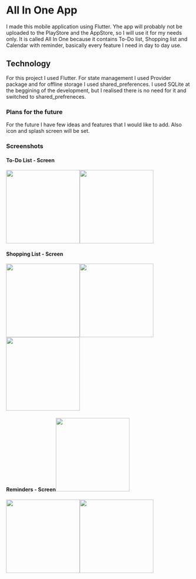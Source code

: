 # All In One App

I made this mobile application using Flutter. Yhe app will probably not be uploaded to the PlayStore and the AppStore, so I will use it for my needs only.
It is called All In One because it contains To-Do list, Shopping list and Calendar with reminder, basically every feature I need in day to day use.

## Technology

For this project I used Flutter. For state management I used Provider package and for offline storage I used shared_preferences. I used SQLite at the beggining of the development, but I realised there is no need for it and switched to shared_prefreneces.

### Plans for the future

For the future I have few ideas and features that I would like to add. Also icon and splash screen will be set.

### Screenshots
#### To-Do List - Screen
<img src="https://user-images.githubusercontent.com/26110447/99146820-d0274700-267b-11eb-9ece-fba1a89587b2.png" width="200"><img src="https://user-images.githubusercontent.com/26110447/99146821-d1587400-267b-11eb-8216-45496524fc34.png" width="200">

#### Shopping List - Screen
<img src="https://user-images.githubusercontent.com/26110447/99146852-314f1a80-267c-11eb-98b2-9d9a1377815b.png" width="200"><img src="https://user-images.githubusercontent.com/26110447/99146853-32804780-267c-11eb-83be-f46d5c0db07a.png" width="200"><img src="https://user-images.githubusercontent.com/26110447/99146855-33b17480-267c-11eb-9405-5686d2c40b77.png" width="200">

#### Reminders - Screen<img src="https://user-images.githubusercontent.com/26110447/99146863-504dac80-267c-11eb-8d4d-70ee4ea58fae.png" width="200">
<img src="https://user-images.githubusercontent.com/26110447/99146864-517ed980-267c-11eb-93b4-6784b2a3ac9f.png" width="200"><img src="https://user-images.githubusercontent.com/26110447/99146865-52177000-267c-11eb-9c00-1d0f5bc12125.png" width="200">

